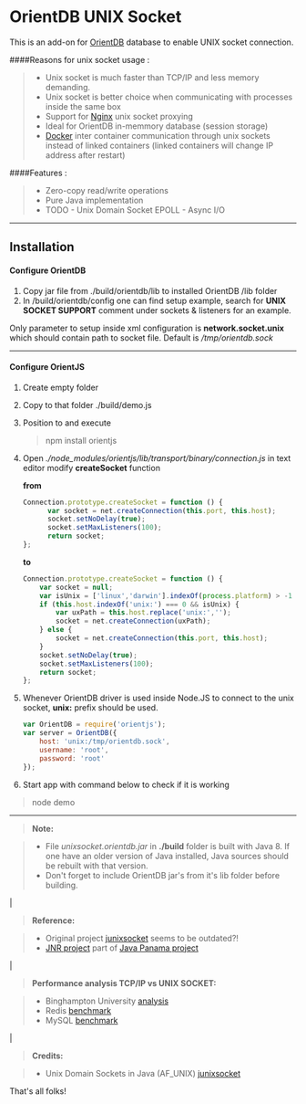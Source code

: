 OrientDB UNIX Socket
==================

This is an add-on for [OrientDB](http://orientdb.com) database to enable UNIX socket connection.

####Reasons for unix socket usage :
> - Unix socket is much faster than TCP/IP and less memory demanding.
> - Unix socket is better choice when communicating with processes inside the same box
> - Support for [Nginx](http://nginx.org) unix socket proxying
> - Ideal for OrientDB in-memmory database (session storage)
> - [Docker](https://www.docker.com/) inter container communication through unix sockets instead of linked containers
> (linked containers will change IP address after restart)

####Features :
> - Zero-copy read/write operations
> - Pure Java implementation
> - TODO - Unix Domain Socket EPOLL - Async I/O

----------

Installation
--------------

#### <i class="icon-file"></i> Configure OrientDB

1. Copy jar file from ./build/orientdb/lib to installed OrientDB /lib folder
2. In /build/orientdb/config one can find setup example, search for **UNIX SOCKET SUPPORT** comment under sockets & listeners for an example.

Only parameter to setup inside xml configuration is **network.socket.unix** which should contain path to socket file. Default is */tmp/orientdb.sock*

---

#### <i class="icon-file"></i> Configure OrientJS

1. Create empty folder
2. Copy to that folder ./build/demo.js
3. Position to and execute

    > npm install orientjs

4. Open *./node_modules/orientjs/lib/transport/binary/connection.js* in text editor modify **createSocket** function

	**from**
	```js
	Connection.prototype.createSocket = function () {
		  var socket = net.createConnection(this.port, this.host);
		  socket.setNoDelay(true);
		  socket.setMaxListeners(100);
		  return socket;
	};
	```
	**to**
	```js
	Connection.prototype.createSocket = function () {
	    var socket = null;
	    var isUnix = ['linux','darwin'].indexOf(process.platform) > -1 ;
        if (this.host.indexOf('unix:') === 0 && isUnix) {
            var uxPath = this.host.replace('unix:','');
            socket = net.createConnection(uxPath);
	    } else {
	        socket = net.createConnection(this.port, this.host);
	    }
	    socket.setNoDelay(true);
	    socket.setMaxListeners(100);
	    return socket;
	};
	```

5. Whenever OrientDB driver is used inside Node.JS to connect to the unix socket, **unix:** prefix should be used.
	```js
	var OrientDB = require('orientjs');
	var server = OrientDB({
	    host: 'unix:/tmp/orientdb.sock',
	    username: 'root',
	    password: 'root'
	});
	```

6. Start app with command below to check if it is working
> node demo

---

> **Note:**

> - File *unixsocket.orientdb.jar* in **./build** folder is built with Java 8. If one have an older version of Java installed, Java sources should be rebuilt with that version.
> - Don't forget to include OrientDB jar's from it's lib folder before building.

|

> **Reference:**

> - Original project [junixsocket](https://github.com/kohlschutter/junixsocket) seems to be outdated?!
> - [JNR project](https://github.com/jnr) part of [Java Panama project](http://openjdk.java.net/projects/panama/)

|

> **Performance analysis TCP/IP vs UNIX SOCKET:**

> - Binghampton University [analysis](http://osnet.cs.binghamton.edu/publications/TR-20070820.pdf)
> - Redis [benchmark](http://redis.io/topics/benchmarks)
> - MySQL [benchmark](http://brandon.northcutt.net/article/MySQL+Connection+Speed%26%2358%3B+Socket+VS+TCP%26%2347%3BIP/20140425.html)

|

> **Credits:**

> - Unix Domain Sockets in Java (AF_UNIX) [junixsocket](https://github.com/kohlschutter/junixsocket)

That's all folks!
